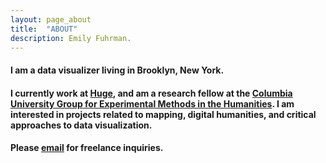 ```yaml
---
layout: page_about
title:  "ABOUT"
description: Emily Fuhrman.
---
```

#### I am a data visualizer living in Brooklyn, New York.

#### I currently work at [Huge](hugeinc.com), and am a research fellow at the [Columbia University Group for Experimental Methods in the Humanities](http://xpmethod.plaintext.in/). I am interested in projects related to mapping, digital humanities, and critical approaches to data visualization.

#### Please [email](mailto:emily.c.fuhrman@gmail.com) for freelance inquiries.